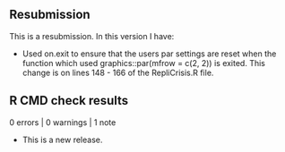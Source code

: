 ## Resubmission
This is a resubmission. In this version I have:

* Used on.exit to ensure that the users par settings are reset when the function which used graphics::par(mfrow = c(2, 2)) is exited. This change is on lines 148 - 166 of the RepliCrisis.R file.  


## R CMD check results

0 errors | 0 warnings | 1 note

* This is a new release.
